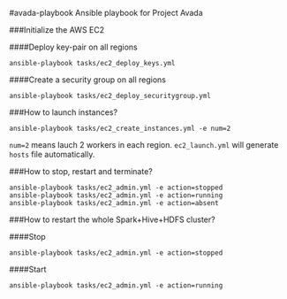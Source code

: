 #avada-playbook
Ansible playbook for Project Avada

###Initialize the AWS EC2

####Deploy key-pair on all regions

    ansible-playbook tasks/ec2_deploy_keys.yml

####Create a security group on all regions
  
    ansible-playbook tasks/ec2_deploy_securitygroup.yml

###How to launch instances?
  
    ansible-playbook tasks/ec2_create_instances.yml -e num=2

`num=2` means lauch 2 workers in each region. `ec2_launch.yml` will generate `hosts` file automatically.

###How to stop, restart and terminate?

    ansible-playbook tasks/ec2_admin.yml -e action=stopped
    ansible-playbook tasks/ec2_admin.yml -e action=running
    ansible-playbook tasks/ec2_admin.yml -e action=absent

###How to restart the whole Spark+Hive+HDFS cluster?

####Stop

    ansible-playbook tasks/ec2_admin.yml -e action=stopped


####Start
    
    ansible-playbook tasks/ec2_admin.yml -e action=running

